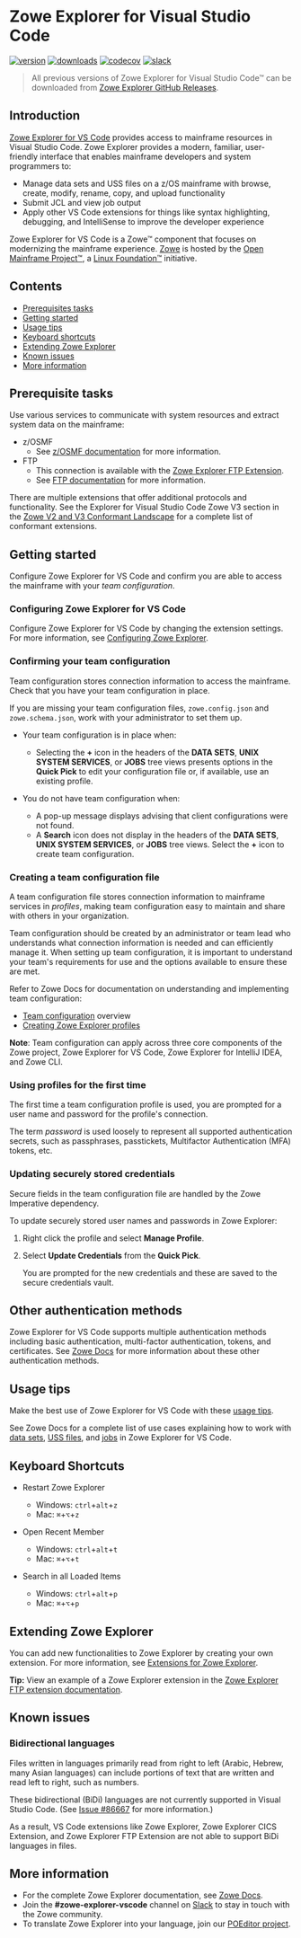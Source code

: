 # Zowe Explorer for Visual Studio Code

[![version](https://img.shields.io/visual-studio-marketplace/v/Zowe.vscode-extension-for-zowe.svg)](https://img.shields.io/visual-studio-marketplace/v/Zowe.vscode-extension-for-zowe.svg)
[![downloads](https://img.shields.io/visual-studio-marketplace/d/Zowe.vscode-extension-for-zowe.svg)](https://img.shields.io/visual-studio-marketplace/d/Zowe.vscode-extension-for-zowe.svg)
[![codecov](https://codecov.io/gh/zowe/zowe-explorer-vscode/branch/main/graph/badge.svg)](https://codecov.io/gh/zowe/zowe-explorer-vscode)
[![slack](https://img.shields.io/badge/chat-on%20Slack-blue)](https://slack.openmainframeproject.org/)

> All previous versions of Zowe Explorer for Visual Studio Code&trade; can be downloaded from [Zowe Explorer GitHub Releases](https://github.com/zowe/zowe-explorer-vscode/releases).

## Introduction

[Zowe Explorer for VS Code](https://github.com/zowe/community#zowe-explorer) provides access to mainframe resources in Visual Studio Code. Zowe Explorer provides a modern, familiar, user-friendly interface that enables mainframe developers and system programmers to:

- Manage data sets and USS files on a z/OS mainframe with browse, create, modify, rename, copy, and upload functionality
- Submit JCL and view job output
- Apply other VS Code extensions for things like syntax highlighting, debugging, and IntelliSense to improve the developer experience

Zowe Explorer for VS Code is a Zowe&trade; component that focuses on modernizing the mainframe experience. [Zowe](https://www.zowe.org/) is hosted by the [Open Mainframe Project&trade;](https://www.openmainframeproject.org/), a [Linux Foundation&trade;](https://www.linuxfoundation.org/) initiative.

## Contents

- [Prerequisites tasks](#prerequisite-tasks)
- [Getting started](#getting-started)
- [Usage tips](#usage-tips)
- [Keyboard shortcuts](#keyboard-shortcuts)
- [Extending Zowe Explorer](#extending-zowe-explorer)
- [Known issues](#known-issues)
- [More information](#more-information)

## Prerequisite tasks

Use various services to communicate with system resources and extract system data on the mainframe:

- z/OSMF
  - See [z/OSMF documentation](https://www.ibm.com/docs/en/zos/3.1.0?topic=guide-using-zosmf-rest-services) for more information.
- FTP
  - This connection is available with the [Zowe Explorer FTP Extension](https://docs.zowe.org/stable/user-guide/ze-ftp-using-ze-ftp-ext).
  - See [FTP documentation](https://www.ibm.com/docs/en/zos/3.1.0?topic=applications-transferring-files-using-ftp) for more information.

There are multiple extensions that offer additional protocols and functionality. See the Explorer for Visual Studio Code Zowe V3 section in the [Zowe V2 and V3 Conformant Landscape](https://omp.landscape2.io/embed/embed.html?base-path=&classify=category&key=zowe-conformant&headers=true&category-header=false&category-in-subcategory=false&title-uppercase=false&title-alignment=left&title-font-family=sans-serif&title-font-size=13&style=shadowed&bg-color=%230033a1&fg-color=%23ffffff&item-modal=false&item-name=true&size=md&items-alignment=left&item-name-font-size=11) for a complete list of conformant extensions.

## Getting started

Configure Zowe Explorer for VS Code and confirm you are able to access the mainframe with your _team configuration_.

### Configuring Zowe Explorer for VS Code

Configure Zowe Explorer for VS Code by changing the extension settings. For more information, see [Configuring Zowe Explorer](https://docs.zowe.org/stable/user-guide/ze-install-configuring-ze).

### Confirming your team configuration

Team configuration stores connection information to access the mainframe. Check that you have your team configuration in place.

If you are missing your team configuration files, `zowe.config.json` and `zowe.schema.json`, work with your administrator to set them up.

- Your team configuration is in place when:

  - Selecting the **+** icon in the headers of the **DATA SETS**, **UNIX SYSTEM SERVICES**, or **JOBS** tree views presents options in the **Quick Pick** to edit your configuration file or, if available, use an existing profile.

- You do not have team configuration when:
  - A pop-up message displays advising that client configurations were not found.
  - A **Search** icon does not display in the headers of the **DATA SETS**, **UNIX SYSTEM SERVICES**, or **JOBS** tree views. Select the **+** icon to create team configuration.

### Creating a team configuration file

A team configuration file stores connection information to mainframe services in _profiles_, making team configuration easy to maintain and share with others in your organization.

Team configuration should be created by an administrator or team lead who understands what connection information is needed and can efficiently manage it. When setting up team configuration, it is important to understand your team's requirements for use and the options available to ensure these are met.

Refer to Zowe Docs for documentation on understanding and implementing team configuration:

- [Team configuration](https://docs.zowe.org/stable/user-guide/cli-using-using-team-profiles) overview
- [Creating Zowe Explorer profiles](https://docs.zowe.org/stable/user-guide/ze-profiles)

**Note**: Team configuration can apply across three core components of the Zowe project, Zowe Explorer for VS Code, Zowe Explorer for IntelliJ IDEA, and Zowe CLI.

### Using profiles for the first time

The first time a team configuration profile is used, you are prompted for a user name and password for the profile's connection.

The term _password_ is used loosely to represent all supported authentication secrets, such as passphrases, passtickets, Multifactor Authentication (MFA) tokens, etc.

### Updating securely stored credentials

Secure fields in the team configuration file are handled by the Zowe Imperative dependency.

To update securely stored user names and passwords in Zowe Explorer:

1. Right click the profile and select **Manage Profile**.
2. Select **Update Credentials** from the **Quick Pick**.

   You are prompted for the new credentials and these are saved to the secure credentials vault.

## Other authentication methods

Zowe Explorer for VS Code supports multiple authentication methods including basic authentication, multi-factor authentication, tokens, and certificates. See [Zowe Docs](https://docs.zowe.org/stable/user-guide/ze-authentication-methods) for more information about these other authentication methods.

## Usage tips

Make the best use of Zowe Explorer for VS Code with these [usage tips](https://docs.zowe.org/stable/user-guide/ze-usage-tips).

See Zowe Docs for a complete list of use cases explaining how to work with [data sets](https://docs.zowe.org/stable/user-guide/ze-working-with-data-sets), [USS files](https://docs.zowe.org/stable/user-guide/ze-working-with-uss-files), and [jobs](https://docs.zowe.org/stable/user-guide/ze-working-with-jobs) in Zowe Explorer for VS Code.

## Keyboard Shortcuts

- Restart Zowe Explorer

  - Windows: `ctrl`+`alt`+`z`
  - Mac: `⌘`+`⌥`+`z`

- Open Recent Member

  - Windows: `ctrl`+`alt`+`t`
  - Mac: `⌘`+`⌥`+`t`

- Search in all Loaded Items
  - Windows: `ctrl`+`alt`+`p`
  - Mac: `⌘`+`⌥`+`p`

## Extending Zowe Explorer

You can add new functionalities to Zowe Explorer by creating your own extension. For more information, see [Extensions for Zowe Explorer](https://github.com/zowe/zowe-explorer-vscode/wiki/Extending-Zowe-Explorer).

**Tip:** View an example of a Zowe Explorer extension in the [Zowe Explorer FTP extension documentation](https://github.com/zowe/zowe-explorer-vscode#available-documentation).

## Known issues

### Bidirectional languages

Files written in languages primarily read from right to left (Arabic, Hebrew, many Asian languages) can include portions of text that are written and read left to right, such as numbers.

These bidirectional (BiDi) languages are not currently supported in Visual Studio Code. (See [Issue #86667](https://github.com/microsoft/vscode/issues/86667) for more information.)

As a result, VS Code extensions like Zowe Explorer, Zowe Explorer CICS Extension, and Zowe Explorer FTP Extension are not able to support BiDi languages in files.

## More information

- For the complete Zowe Explorer documentation, see [Zowe Docs](https://docs.zowe.org/stable/user-guide/ze-install.html).
- Join the **#zowe-explorer-vscode** channel on [Slack](https://openmainframeproject.slack.com/) to stay in touch with the Zowe community.
- To translate Zowe Explorer into your language, join our [POEditor project](https://poeditor.com/join/project/Siy3KCNFKk).
